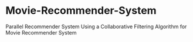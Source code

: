 # Movie-Recommender-System
 Parallel Recommender System Using a Collaborative Filtering Algorithm for Movie Recommender System
